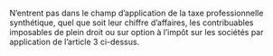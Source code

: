 N’entrent pas dans le champ d’application de la taxe professionnelle synthétique, quel que soit leur chiffre d’affaires, les contribuables imposables de plein droit ou sur option à l’impôt sur les sociétés par application de l’article 3 ci-dessus.